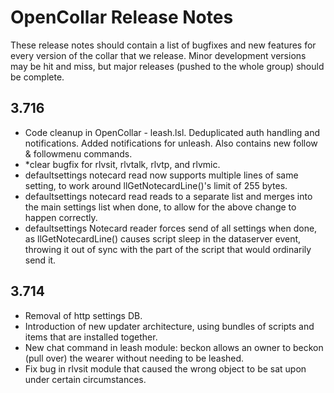 OpenCollar Release Notes
========================

These release notes should contain a list of bugfixes and new features for
every version of the collar that we release.  Minor development versions may be
hit and miss, but major releases (pushed to the whole group) should be complete.

3.716
-----

- Code cleanup in OpenCollar - leash.lsl. Deduplicated auth handling and
  notifications.  Added notifications for unleash.  Also contains new follow &
  followmenu commands.
- *clear bugfix for rlvsit, rlvtalk, rlvtp, and rlvmic.
- defaultsettings notecard read now supports multiple lines of same setting, to work around
  llGetNotecardLine()'s limit of 255 bytes. 
- defaultsettings notecard read reads to a separate list and merges into the
  main settings list when done, to allow for the above change to happen
  correctly. 
- defaultsettings Notecard reader forces send of all settings when done, as
  llGetNotecardLine() causes script sleep in the dataserver event, throwing it
  out of sync with the part of the script that would ordinarily send it. 


3.714
-----

- Removal of http settings DB.
- Introduction of new updater architecture, using bundles of scripts and items
  that are installed together.
- New chat command in leash module: <prefix>beckon allows an owner to beckon (pull over) the wearer without needing to be leashed.
- Fix bug in rlvsit module that caused the wrong object to be sat upon under certain circumstances.
